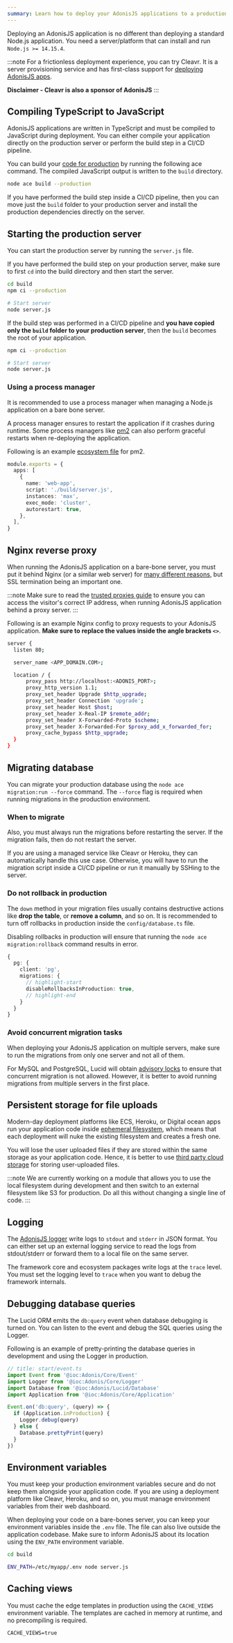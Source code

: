 ```yaml
---
summary: Learn how to deploy your AdonisJS applications to a production server.
---
```


Deploying an AdonisJS application is no different than deploying a standard Node.js application. You need a server/platform that can install and run `Node.js >= 14.15.4`.

:::note
For a frictionless deployment experience, you can try Cleavr. It is a server provisioning service and has first-class support for [deploying AdonisJS apps](https://cleavr.io/adonis).

**Disclaimer - Cleavr is also a sponsor of AdonisJS**
:::

## Compiling TypeScript to JavaScript

AdonisJS applications are written in TypeScript and must be compiled to JavaScript during deployment. You can either compile your application directly on the production server or perform the build step in a CI/CD pipeline.

You can build your [code for production](./typescript-build-process.md#standalone-production-builds) by running the following ace command. The compiled JavaScript output is written to the `build` directory.

```sh
node ace build --production
```

If you have performed the build step inside a CI/CD pipeline, then you can move just the `build` folder to your production server and install the production dependencies directly on the server.

## Starting the production server

You can start the production server by running the `server.js` file.

If you have performed the build step on your production server, make sure to first `cd` into the build directory and then start the server.

```sh
cd build
npm ci --production

# Start server
node server.js
```

If the build step was performed in a CI/CD pipeline and **you have copied only the `build` folder to your production server**, then the `build` becomes the root of your application.

```sh
npm ci --production

# Start server
node server.js
```

### Using a process manager

It is recommended to use a process manager when managing a Node.js application on a bare bone server.

A process manager ensures to restart the application if it crashes during runtime. Some process managers like [pm2](https://pm2.keymetrics.io/docs/usage/quick-start/) can also perform graceful restarts when re-deploying the application.

Following is an example [ecosystem file](https://pm2.keymetrics.io/docs/usage/application-declaration/) for pm2.

```ts
module.exports = {
  apps: [
    {
      name: 'web-app',
      script: './build/server.js',
      instances: 'max',
      exec_mode: 'cluster',
      autorestart: true,
    },
  ],
}
```

## Nginx reverse proxy
When running the AdonisJS application on a bare-bone server, you must put it behind Nginx (or a similar web server) for [many different reasons](https://medium.com/intrinsic/why-should-i-use-a-reverse-proxy-if-node-js-is-production-ready-5a079408b2ca), but SSL termination being an important one.

:::note
Make sure to read the [trusted proxies guide](../http/request.md#trusted-proxy) to ensure you can access the visitor's correct IP address, when running AdonisJS application behind a proxy server.
:::

Following is an example Nginx config to proxy requests to your AdonisJS application. **Make sure to replace the values inside the angle brackets `<>`**.

```sh
server {
  listen 80;

  server_name <APP_DOMAIN.COM>;

  location / {
      proxy_pass http://localhost:<ADONIS_PORT>;
      proxy_http_version 1.1;
      proxy_set_header Upgrade $http_upgrade;
      proxy_set_header Connection 'upgrade';
      proxy_set_header Host $host;
      proxy_set_header X-Real-IP $remote_addr;
      proxy_set_header X-Forwarded-Proto $scheme;
      proxy_set_header X-Forwarded-For $proxy_add_x_forwarded_for;
      proxy_cache_bypass $http_upgrade;
  }
}
```

## Migrating database
You can migrate your production database using the `node ace migration:run --force` command. The `--force` flag is required when running migrations in the production environment.

### When to migrate

Also, you must always run the migrations before restarting the server. If the migration fails, then do not restart the server. 

If you are using a managed service like Cleavr or Heroku, they can automatically handle this use case. Otherwise, you will have to run the migration script inside a CI/CD pipeline or run it manually by SSHing to the server.

### Do not rollback in production
The `down` method in your migration files usually contains destructive actions like **drop the table**, or **remove a column**, and so on. It is recommended to turn off rollbacks in production inside the `config/database.ts` file.

Disabling rollbacks in production will ensure that running the `node ace migration:rollback` command results in error.

```ts
{
  pg: {
    client: 'pg',
    migrations: {
      // highlight-start
      disableRollbacksInProduction: true,
      // highlight-end
    }
  }
}
```

### Avoid concurrent migration tasks
When deploying your AdonisJS application on multiple servers, make sure to run the migrations from only one server and not all of them.

For MySQL and PostgreSQL, Lucid will obtain [advisory locks](https://www.postgresql.org/docs/9.4/explicit-locking.html#ADVISORY-LOCKS) to ensure that concurrent migration is not allowed. However, it is better to avoid running migrations from multiple servers in the first place.

## Persistent storage for file uploads
Modern-day deployment platforms like ECS, Heroku, or Digital ocean apps run your application code inside [ephemeral filesystem](https://devcenter.heroku.com/articles/dynos#ephemeral-filesystem), which means that each deployment will nuke the existing filesystem and creates a fresh one.

You will lose the user uploaded files if they are stored within the same storage as your application code. Hence, it is better to use [third party cloud storage](../http/file-uploads.md#moving-files-to-the-cloud-storage) for storing user-uploaded files.

:::note
We are currently working on a module that allows you to use the local filesystem during development and then switch to an external filesystem like S3 for production. Do all this without changing a single line of code.
:::

## Logging
The [AdonisJS logger](../digging-deeper/logger.md) write logs to `stdout` and `stderr` in JSON format. You can either set up an external logging service to read the logs from stdout/stderr or forward them to a local file on the same server.

The framework core and ecosystem packages write logs at the `trace` level. You must set the logging level to `trace` when you want to debug the framework internals.

## Debugging database queries
The Lucid ORM emits the `db:query` event when database debugging is turned on. You can listen to the event and debug the SQL queries using the Logger.

Following is an example of pretty-printing the database queries in development and using the Logger in production.

```ts
// title: start/event.ts
import Event from '@ioc:Adonis/Core/Event'
import Logger from '@ioc:Adonis/Core/Logger'
import Database from '@ioc:Adonis/Lucid/Database'
import Application from '@ioc:Adonis/Core/Application'

Event.on('db:query', (query) => {
  if (Application.inProduction) {
    Logger.debug(query)    
  } else {
    Database.prettyPrint(query)
  }
})
```

## Environment variables
You must keep your production environment variables secure and do not keep them alongside your application code. If you are using a deployment platform like Cleavr, Heroku, and so on, you must manage environment variables from their web dashboard.

When deploying your code on a bare-bones server, you can keep your environment variables inside the `.env` file. The file can also live outside the application codebase. Make sure to inform AdonisJS about its location using the `ENV_PATH` environment variable.

```sh
cd build

ENV_PATH=/etc/myapp/.env node server.js
```

## Caching views
You must cache the edge templates in production using the `CACHE_VIEWS` environment variable. The templates are cached in memory at runtime, and no precompiling is required.

```dotenv
CACHE_VIEWS=true
```
